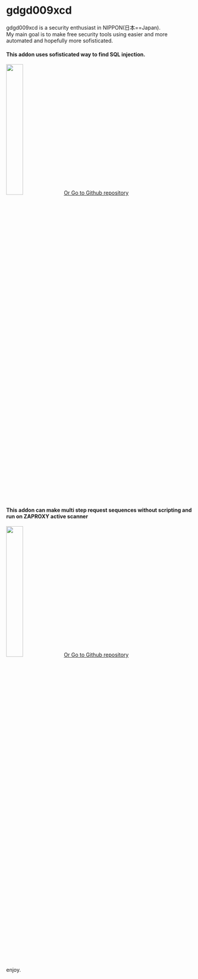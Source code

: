 # gdgd009xcd
gdgd009xcd is a security enthusiast in NIPPON(日本==Japan). <BR>My main goal is  to make free security tools using easier and more automated and hopefully more sofisticated.

#### This addon uses sofisticated way to find SQL injection.
<DIV class="setfont_archtect centering_inlines"><A HREF="https://gdgd009xcd.github.io/CustomActiveScanForZAP"><IMG SRC="https://repository-images.githubusercontent.com/292251329/2604c624-d079-4b12-a7ac-75105a4e9a69" width="30%" height="30%"></A>
<A HREF="https://github.com/gdgd009xcd/CustomActiveScanForZAP"> Or Go to Github repository</A></DIV>

#### This addon can make multi step request sequences without scripting and run on ZAPROXY active scanner
<DIV class="setfont_archtect centering_inlines"><A HREF="https://gdgd009xcd.github.io/AutoMacroBuilderForZAP/"><IMG SRC="https://repository-images.githubusercontent.com/276077630/3e040703-9dfb-47cf-a48c-ca8c8e0c93c1" width="30%" height="30%"></A>
<A HREF="https://github.com/gdgd009xcd/AutoMacroBuilderForZAP"> Or Go to Github repository</A></DIV>

enjoy.
